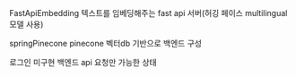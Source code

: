 FastApiEmbedding
텍스트를 임베딩해주는 fast api 서버(허깅 페이스 multilingual 모델 사용)


springPinecone
pinecone 벡터db 기반으로 백엔드 구성


로그인 미구현
백엔드 api 요청만 가능한 상태